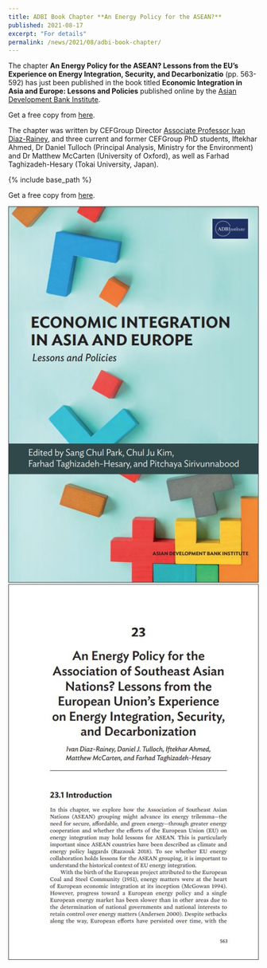 ```yaml
---
title: ADBI Book Chapter **An Energy Policy for the ASEAN?**
published: 2021-08-17
excerpt: "For details"
permalink: /news/2021/08/adbi-book-chapter/ 
---
```


The chapter **An Energy Policy for the ASEAN? Lessons from the EU’s Experience on Energy Integration, Security, and Decarbonizatio** (pp. 563-592) has just been published in the book titled **Economic Integration in Asia and Europe: Lessons and Policies** published online by the [Asian Development Bank Institute](https://www.adb.org/adbi/main).

Get a free copy from [here](https://www.adb.org/publications/economic-integration-asia-europe-lessons-policies).

The chapter was written by CEFGroup Director [Associate Professor Ivan Diaz-Rainey](https://www.otago.ac.nz/accountancyfinance/staff/otago032953.html), and three current and former CEFGroup PhD students, Iftekhar Ahmed, Dr Daniel Tulloch (Principal Analysis, Ministry for the Environment) and Dr Matthew McCarten (University of Oxford), as well as Farhad Taghizadeh-Hesary (Tokai University, Japan).

{% include base_path %}

Get a free copy from [here](https://www.adb.org/publications/economic-integration-asia-europe-lessons-policies).

![](/images/adbi_book1.JPG) ![](/images/adbi_book1.1.JPG)
